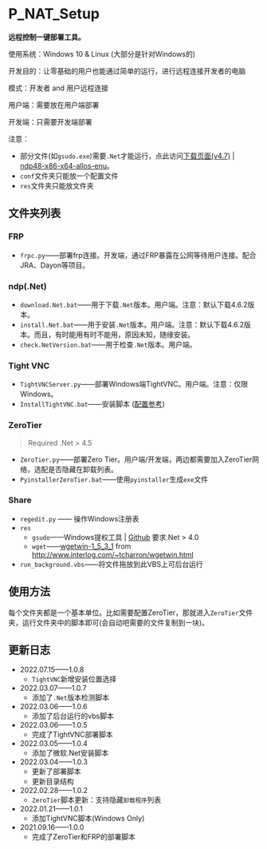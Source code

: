 # P_NAT_Setup
**远程控制一键部署工具。**

使用系统：Windows 10 & Linux (大部分是针对Windows的)

开发目的：让零基础的用户也能通过简单的运行，进行远程连接开发者的电脑

模式：开发者 and 用户远程连接

用户端：需要放在用户端部署

开发端：只需要开发端部署

注意：

- 部分文件(如`gsudo.exe`)需要`.Net`才能运行，点此访问[下载页面(v4.7)](https://dotnet.microsoft.com/en-us/download/dotnet-framework/net47)  |  [ndp48-x86-x64-allos-enu](https://download.visualstudio.microsoft.com/download/pr/2d6bb6b2-226a-4baa-bdec-798822606ff1/8494001c276a4b96804cde7829c04d7f/ndp48-x86-x64-allos-enu.exe)。
- `conf`文件夹只能放一个配置文件
- `res`文件夹只能放文件夹

## 文件夹列表

### FRP

- `frpc.py`——部署frp连接。开发端，通过FRP暴露在公网等待用户连接。配合JRA、Dayon等项目。

### ndp(.Net)

- `download.Net.bat`——用于下载`.Net`版本。用户端。注意：默认下载4.6.2版本。
- `install.Net.bat`——用于安装`.Net`版本。用户端。注意：默认下载4.6.2版本。而且，有时能用有时不能用，原因未知，随缘安装。
- `check.NetVersion.bat`——用于检查`.Net`版本。用户端。

### Tight VNC

- `TightVNCServer.py`——部署Windows端TightVNC。用户端。注意：仅限Windows。
- `InstallTightVNC.bat`——安装脚本 ([配置参考](https://www.tightvnc.com/doc/win/TightVNC_2.7_for_Windows_Installing_from_MSI_Packages.pdf))

### ZeroTier

>Required .Net > 4.5

- `ZeroTier.py`——部署Zero Tier。用户端/开发端，两边都需要加入ZeroTier网络，选配是否隐藏在卸载列表。
- `PyinstallerZeroTier.bat`——使用`pyinstaller`生成`exe`文件

### Share

- `regedit.py` —— 操作Windows注册表
- `res`
  - `gsudo`——Windows提权工具 | [Github](https://github.com/gerardog/gsudo) 要求.Net > 4.0
  - `wget`——[wgetwin-1_5_3_1](http://www.interlog.com/~tcharron/wgetwin-1_5_3_1-binary.zip) from http://www.interlog.com/~tcharron/wgetwin.html
- `run_background.vbs`——将文件拖放到此VBS上可后台运行

## 使用方法

每个文件夹都是一个基本单位。比如需要配置ZeroTier，那就进入`ZeroTier`文件夹，运行文件夹中的脚本即可(会自动吧需要的文件复制到一块)。

## 更新日志

- 2022.07.15——1.0.8
  - `TightVNC`新增安装位置选择
- 2022.03.07——1.0.7
  - 添加了`.Net`版本检测脚本
- 2022.03.06——1.0.6
  - 添加了后台运行的vbs脚本
- 2022.03.06——1.0.5
  - 完成了TightVNC部署脚本
- 2022.03.05——1.0.4
  - 添加了微软.Net安装脚本
- 2022.03.04——1.0.3
  - 更新了部署脚本
  - 更新目录结构
- 2022.02.28——1.0.2
  - `ZeroTier`脚本更新：支持隐藏`卸载程序`列表
- 2022.01.21——1.0.1
  - 添加TightVNC脚本(Windows Only)
- 2021.09.16——1.0.0
  - 完成了ZeroTier和FRP的部署脚本

​	